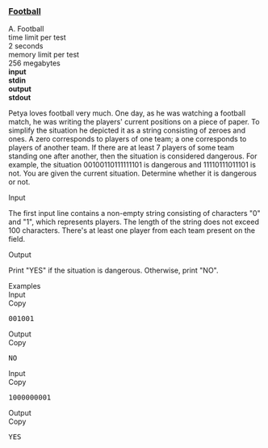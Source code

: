<h3><a href="https://codeforces.com/contest/96/problem/A" target="_blank" rel="noopener noreferrer">Football</a></h3>
<div class="header"><div class="title">A. Football</div><div class="time-limit"><div class="property-title">time limit per test</div>2 seconds</div><div class="memory-limit"><div class="property-title">memory limit per test</div>256 megabytes</div><div class="input-file input-standard" style="font-weight: bold"><div class="property-title">input</div>stdin</div><div class="output-file output-standard" style="font-weight: bold"><div class="property-title">output</div>stdout</div></div><div><p>Petya loves football very much. One day, as he was watching a football match, he was writing the players' current positions on a piece of paper. To simplify the situation he depicted it as a string consisting of zeroes and ones. A zero corresponds to players of one team; a one corresponds to players of another team. If there are at least <span class="tex-span">7</span> players of some team standing one after another, then the situation is considered dangerous. For example, the situation <span class="tex-span">00100110111111101</span> is dangerous and <span class="tex-span">11110111011101</span> is not. You are given the current situation. Determine whether it is dangerous or not.</p></div><div class="input-specification"><div class="section-title">Input</div><p>The first input line contains a non-empty string consisting of characters "0" and "1", which represents players. The length of the string does not exceed <span class="tex-span">100</span> characters. There's at least one player from each team present on the field.</p></div><div class="output-specification"><div class="section-title">Output</div><p>Print "YES" if the situation is dangerous. Otherwise, print "NO".</p></div><div class="sample-tests"><div class="section-title">Examples</div><div class="sample-test"><div class="input"><div class="title">Input<div title="Copy" data-clipboard-target="#id007751111768035682" id="id003128253359337858" class="input-output-copier">Copy</div></div><pre id="id007751111768035682">001001<br></pre></div><div class="output"><div class="title">Output<div title="Copy" data-clipboard-target="#id009029954007455836" id="id009951728926900779" class="input-output-copier">Copy</div></div><pre id="id009029954007455836">NO<br></pre></div><div class="input"><div class="title">Input<div title="Copy" data-clipboard-target="#id007456034008478408" id="id009030804220458086" class="input-output-copier">Copy</div></div><pre id="id007456034008478408">1000000001<br></pre></div><div class="output"><div class="title">Output<div title="Copy" data-clipboard-target="#id0017746847332662796" id="id005192181238486037" class="input-output-copier">Copy</div></div><pre id="id0017746847332662796">YES<br></pre></div></div></div>